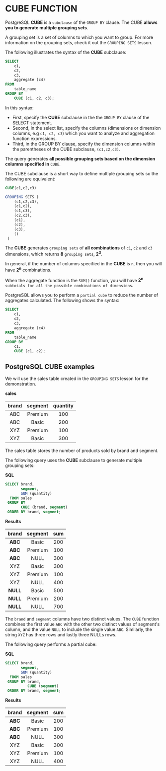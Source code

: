 # CUBE FUNCTION

PostgreSQL **CUBE** is a `subclause` of the `GROUP BY` clause. The CUBE **allows you to generate multiple grouping sets**.

A grouping set is a set of columns to which you want to group. For more information on the grouping sets, check it out the `GROUPING SETS` lesson.

The following illustrates the syntax of the **CUBE** subclause:

```SQL
SELECT
    c1,
    c2,
    c3,
    aggregate (c4)
FROM
    table_name
GROUP BY
    CUBE (c1, c2, c3);
```

In this syntax:

- First, specify the **CUBE** subclause in the the `GROUP BY` clause of the SELECT statement.
- Second, in the select list, specify the columns (dimensions or dimension columns, e.g `c1, c2, c3`) which you want to analyze and aggregation function expressions.
- Third, in the GROUP BY clause, specify the dimension columns within the parentheses of the CUBE subclause, `(c1,c2,c3)`.

The query generates **all possible grouping sets based on the dimension columns specified in** `CUBE`.

The CUBE subclause is a short way to define multiple grouping sets so the following are equivalent:

```SQL
CUBE(c1,c2,c3)

GROUPING SETS (
    (c1,c2,c3),
    (c1,c2),
    (c1,c3),
    (c2,c3),
    (c1),
    (c2),
    (c3),
    ()
 )  
```

The **CUBE** generates `grouping sets` of **all combinations** of `c1`, `c2` and `c3` dimensions, which returns **8** `grouping sets`, **2<sup>3</sup>**.

In general, if the number of columns specified in the **CUBE** is `n`, then you will have **2<sup>n</sup>** combinations.

When the aggregate function is the `SUM()` function, you will have **2<sup>n</sup>** `subtotals for all the possible combinations of dimensions`.

PostgreSQL allows you to perform a `partial cube` to reduce the number of aggregates calculated. The following shows the syntax:

```SQL
SELECT
    c1,
    c2,
    c3,
    aggregate (c4)
FROM
    table_name
GROUP BY
    c1,
    CUBE (c1, c2);
```

## PostgreSQL CUBE examples

We will use the sales table created in the `GROUPING SETS` lesson for the demonstration.

**sales**

| brand | segment | quantity|
|:-----:|:-------:|:-------:|
| ABC   | Premium |      100|
| ABC   | Basic   |      200|
| XYZ   | Premium |      100|
| XYZ   | Basic   |      300|

The sales table stores the number of products sold by brand and segment.

The following query uses the **CUBE** subclause to generate multiple grouping sets:

**SQL**

```SQL
SELECT brand,
       segment,
       SUM (quantity)
  FROM sales
 GROUP BY
       CUBE (brand, segment)
 ORDER BY brand, segment;
```

**Results**

| brand | segment | sum|
|:-----:|:--------:|:----:|
| **ABC**   | Basic   | 200|
| **ABC**   | Premium | 100|
| **ABC**   | NULL    | 300|
| XYZ   | Basic   | 300|
| XYZ   | Premium | 100|
| XYZ   | NULL    | 400|
| **NULL**  | Basic   | 500|
| **NULL**  | Premium | 200|
| **NULL**  | NULL    | 700|

The `brand` and `segment` columns have two distinct values. The `CUBE` function combines the first value `ABC` with the other two distinct values of segment's column, and the value `NULL` to include the single value `ABC`. Similarly, the string `XYZ` has three rows and lastly three NULLs rows.

The following query performs a partial cube:

**SQL**

```SQL
SELECT brand,
       segment,
       SUM (quantity)
  FROM sales
 GROUP BY brand,
          CUBE (segment)
 ORDER BY brand, segment;
```

**Results**

| brand | segment | sum|
|:-----:|:--------:|:----:|
| **ABC**   | Basic   | 200|
| **ABC**   | Premium | 100|
| **ABC**   | NULL    | 300|
| XYZ   | Basic   | 300|
| XYZ   | Premium | 100|
| XYZ   | NULL    | 400|
